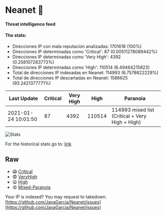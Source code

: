 # Neanet :hocho:
#### Threat intelligence feed
#### The stats:

- Direcciones IP con mala reputacion analizadas: 1701618 (100%)
- Direcciones IP determinadas como 'Critical':  87 (0.00511278089442%)
- Direcciones IP determinadas como 'Very High':  4392 (0.258107283773%)
- Direcciones IP determinadas como 'High':  110514 (6.49464215823)
- Total de direcciones IP indexadas en Neanet:  114993 (6.7578622229%)
- Total de direcciones IP descartadas en Neanet:  1586625 (93.2421377771%)

| Last Update | Critical | Very High | High | Paranoia |
| --- | --- | --- | --- | --- |
| 2021-01-24 10:01:50 | 87 | 4392 | 110514 | 114993 mixed list (Critical + Very High + High)|

![Stats](https://docs.google.com/spreadsheets/d/e/2PACX-1vSnaNMIXVabIpDJjufMlzH7poXnshF3mgd8Is1g9ytUEzVsP5my4Trn8f-xkoLLQ38xpL3HtmUexLo6/pubchart?oid=501124687&format=image)

For the historical stats go to: [link](/stats.csv)
## Raw
- :scream: [Critical](https://raw.githubusercontent.com/JavaGarcia/Neanet/master/blacklists/neanet_critical.txt)
- :fearful: [VeryHigh](https://raw.githubusercontent.com/JavaGarcia/Neanet/master/blacklists/neanet_veryHigh.txtt)
- :frowning: [High](https://raw.githubusercontent.com/JavaGarcia/Neanet/master/blacklists/neanet_high.txt)
- :dizzy_face: [Mixed-Paranoia](https://raw.githubusercontent.com/JavaGarcia/Neanet/master/blacklists/neanet_all.txt)


Your IP is indexed? You may request to takedown. [https://github.com/JavaGarcia/Neanet/issues](https://github.com/JavaGarcia/Neanet/issues)
















































































































































































































































































































































































































































































































































































































































































































































































































































































































































































































































































































































































































































































































































































































































































































































































































































































































































































































































































































































































































































































































































































































































































































































































































































































































































































































































































































































































































































































































































































































































































































































































































































































































































































































































































































































































































































































































































































































































































